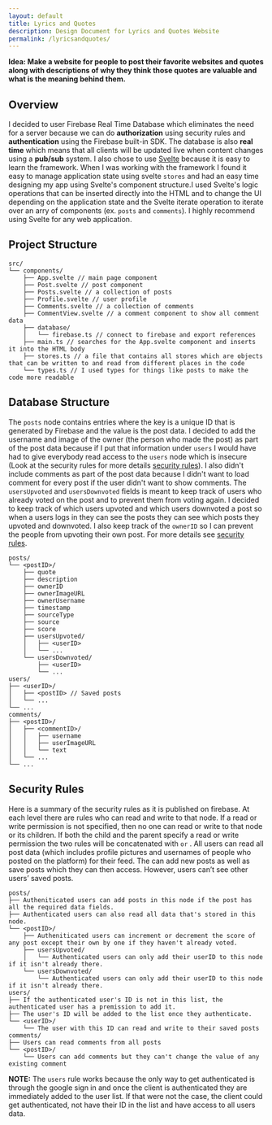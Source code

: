 ```yaml
---
layout: default
title: Lyrics and Quotes
description: Design Document for Lyrics and Quotes Website
permalink: /lyricsandquotes/
---
```

**Idea: Make a website for people to post their favorite websites and quotes along with descriptions of why they think those quotes are valuable and what is the meaning behind them.**

## Overview
I decided to user Firebase Real Time Database which eliminates the need for a server because we can do **authorization** using security rules and **authentication** using the Firebase built-in SDK. The database is also **real time** which means that all clients will be updated live when content changes using a **pub/sub** system. I also chose to use [Svelte](https://svelte.dev/) because it is easy to learn the framework. When I was working with the framework I found it easy to manage application state using svelte `stores` and had an easy time designing my app using Svelte's component structure.I used Svelte's logic operations that can be inserted directly into the HTML and to change the UI depending on the application state and the Svelte iterate operation to iterate over an arry of components (ex. `posts` and `comments`). I highly recommend using Svelte for any web application.

## Project Structure
```
src/
└── components/
    ├── App.svelte // main page component
    ├── Post.svelte // post component
    ├── Posts.svelte // a collection of posts
    ├── Profile.svelte // user profile
    ├── Comments.svelte // a collection of comments
    ├── CommentView.svelte // a comment component to show all comment data
    ├── database/
    │   └── firebase.ts // connect to firebase and export references
    ├── main.ts // searches for the App.svelte component and inserts it into the HTML body
    ├── stores.ts // a file that contains all stores which are objects that can be written to and read from different places in the code
    └── types.ts // I used types for things like posts to make the code more readable
```

## Database Structure
The `posts` node contains entries where the key is a unique ID that is generated by Firebase and the value is the post data. I decided to add the username and image of the owner (the person who made the post) as part of the post data because if I put that information under `users` I would have had to give everybody read access to the `users` node which is insecure (Look at the security rules for more details [security rules](#security-rules)). I also didn't include comments as part of the post data because I didn't want to load comment for every post if the user didn't want to show comments. The `usersUpvoted` and `usersDownvoted` fields is meant to keep track of users who already voted on the post and to prevent them from voting again. I decided to keep track of which users upvoted and which users downvoted a post so when a users logs in they can see the posts they can see which posts they upvoted and downvoted. I also keep track of the `ownerID` so I can prevent the people from upvoting their own post. For more details see [security rules](#security-rules).
```
posts/
└── <postID>/
    ├── quote
    ├── description
    ├── ownerID
    ├── ownerImageURL
    ├── ownerUsername
    ├── timestamp
    ├── sourceType
    ├── source
    ├── score
    ├── usersUpvoted/
    │   ├── <userID>
    │   └── ...
    └── usersDownvoted/
        ├── <userID>
        └── ...
users/
├── <userID>/
│   ├── <postID> // Saved posts
│   └── ...
└── ...
comments/
├── <postID>/
│   ├── <commentID>/
│   │   ├── username
│   │   ├── userImageURL
│   │   └── text
│   └── ...
└── ...
```

## Security Rules
Here is a summary of the security rules as it is published on firebase. At each level there are rules who can read and write to that node. If a read or write permission is not specified, then no one can read or write to that node or its children. If both the child and the parent specify a read or write permission the  two rules will be concatenated with `or` . All users can read all post data (which includes profile pictures and usernames of people who posted on the platform) for their feed. The can add new posts as well as save posts which they can then access. However, users can’t see other users’ saved posts.
```
posts/
├── Autheniticated users can add posts in this node if the post has all the required data fields.
├── Authenticated users can also read all data that's stored in this node.
└── <postID>/
    ├── Autheniticated users can increment or decrement the score of any post except their own by one if they haven't already voted.
    ├── usersUpvoted/
    │   └── Authenticated users can only add their userID to this node if it isn't already there.
    └── usersDownvoted/
        └── Authenticated users can only add their userID to this node if it isn't already there.        
users/
├── If the authenticated user's ID is not in this list, the authenticated user has a premission to add it. 
├── The user's ID will be added to the list once they authenticate.
└── <userID>/
    └── The user with this ID can read and write to their saved posts
comments/
├── Users can read comments from all posts
└── <postID>/
    └── Users can add comments but they can't change the value of any existing comment
```
**NOTE:** The `users` rule works because the only way to get authenticated is through the google sign in and once the client is authenticated they are immediately added to the user list. If that were not the case, the client could get authenticated, not have their ID in the list and have access to all users data.

